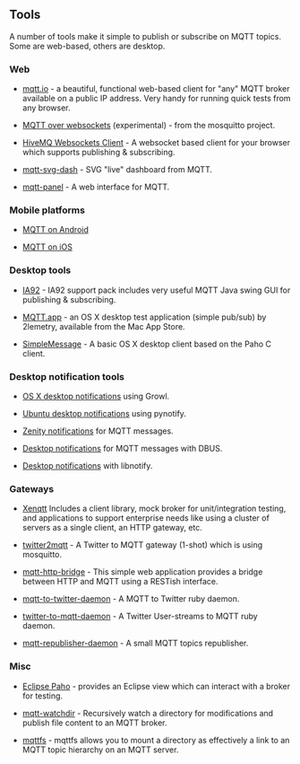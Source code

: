 ##  Tools 

A number of tools make it simple to publish or subscribe on MQTT topics. Some are web-based, others are desktop.

### Web


*  [ mqtt.io](http://mqtt.io/ ) - a beautiful, functional web-based client for "any" MQTT broker available on a public IP address. Very handy for running quick tests from any browser.

*  [ MQTT over websockets](http://test.mosquitto.org/ws.html) (experimental) - from the mosquitto project.

*  [ HiveMQ Websockets Client](http://www.hivemq.com/demos/websocket-client/) - A websocket based client for your browser which supports publishing & subscribing.

*  [mqtt-svg-dash](https///github.com/jpmens/mqtt-svg-dash) - SVG "live" dashboard from MQTT.

*  [mqtt-panel](https///github.com/fabaff/mqtt-panel) - A web interface for MQTT.

### Mobile platforms


*  [MQTT on Android](mqtt_on_the_android_platform)

*  [MQTT on iOS](mqtt_on_ios)

### Desktop tools


*  [IA92](http://www-01.ibm.com/support/docview.wss?rs=171&uid=swg24006006&loc=en_US&cs=utf-8&lang=en) - IA92 support pack includes very useful MQTT Java swing GUI for publishing & subscribing.

*  [ MQTT.app](https///itunes.apple.com/gb/app/mqtt/id560697602?mt=12 ) - an OS X desktop test application (simple pub/sub) by 2lemetry, available from the Mac App Store.

*  [ SimpleMessage](http://www.banym.de/m2m/first-very-basic-mqtt-mac-app ) - A basic OS X desktop client based on the Paho C client.

### Desktop notification tools


*  [OS X desktop notifications](http://ceit.uq.edu.au/content/mqtt-and-growl) using Growl.

*  [Ubuntu desktop notifications](http://chemicaloliver.net/programming/first-steps-using-python-and-mqtt/) using pynotify.

*  [Zenity notifications](http://fabian-affolter.ch/blog/zenity-notifications-for-mqtt-messages/) for MQTT messages.

*  [Desktop notifications](http://fabian-affolter.ch/blog/desktop-notifications-for-mqtt-messages/) for MQTT messages with DBUS.

*  [Desktop notifications](http://fabian-affolter.ch/blog/mqtt-and-desktop-notifications/) with libnotify.

### Gateways


*  [ Xenqtt](http://xenqtt.sf.net ) Includes a client library, mock broker for unit/integration testing, and applications to support enterprise needs like using a cluster of servers as a single client, an HTTP gateway, etc.

*  [ twitter2mqtt](https///github.com/jpmens/twitter2mqtt) - A Twitter to MQTT gateway (1-shot) which is using mosquitto.

*  [ mqtt-http-bridge](https///github.com/njh/mqtt-http-bridge ) - This simple web application provides a bridge between HTTP and MQTT using a RESTish interface.

*  [ mqtt-to-twitter-daemon](https///github.com/bluewindthings/mqtt-to-twitter-daemon ) - A MQTT to Twitter ruby daemon.

*  [ twitter-to-mqtt-daemon](https///github.com/bluewindthings/twitter-to-mqtt-daemon ) - A Twitter User-streams to MQTT ruby daemon.

*  [ mqtt-republisher-daemon](https///github.com/bluewindthings/mqtt-republisher-daemon ) - A small MQTT topics republisher.

### Misc


*  [ Eclipse Paho](http://eclipse.org/paho ) - provides an Eclipse view which can interact with a broker for testing.

*  [ mqtt-watchdir](https///github.com/jpmens/mqtt-watchdir) - Recursively watch a directory for modifications and publish file content to an MQTT broker.

*  [ mqttfs](https///bitbucket.org/oojah/mqttfs) - mqttfs allows you to mount a directory as effectively a link to an MQTT topic hierarchy on an MQTT server.



